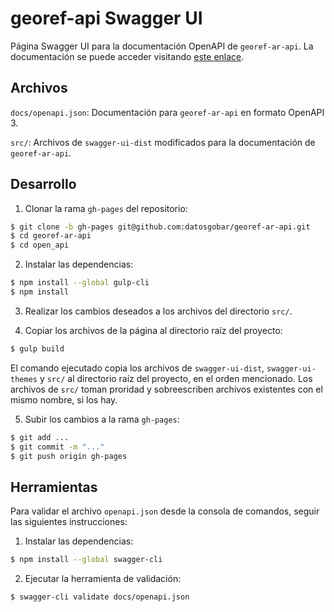 # georef-api Swagger UI

Página Swagger UI para la documentación OpenAPI de `georef-ar-api`. La documentación se puede acceder visitando [este enlace](https://datosgobar.github.io/georef-ar-api/open_api).

## Archivos

`docs/openapi.json`: Documentación para `georef-ar-api` en formato OpenAPI 3.

`src/`: Archivos de `swagger-ui-dist` modificados para la documentación de `georef-ar-api`.

## Desarrollo

1. Clonar la rama `gh-pages` del repositorio:
```bash
$ git clone -b gh-pages git@github.com:datosgobar/georef-ar-api.git
$ cd georef-ar-api
$ cd open_api
```

2. Instalar las dependencias:
```bash
$ npm install --global gulp-cli
$ npm install
```

3. Realizar los cambios deseados a los archivos del directorio `src/`.

4. Copiar los archivos de la página al directorio raíz del proyecto:
```bash
$ gulp build
```
El comando ejecutado copia los archivos de `swagger-ui-dist`, `swagger-ui-themes` y `src/` al directorio raíz del proyecto, en el orden mencionado. Los archivos de `src/` toman proridad y sobreescriben archivos existentes con el mismo nombre, si los hay.

5. Subir los cambios a la rama `gh-pages`:
```bash
$ git add ...
$ git commit -m "..."
$ git push origin gh-pages
```

## Herramientas

Para validar el archivo `openapi.json` desde la consola de comandos, seguir las siguientes instrucciones:

1. Instalar las dependencias:
```bash
$ npm install --global swagger-cli
```

2. Ejecutar la herramienta de validación:
```
$ swagger-cli validate docs/openapi.json
```
